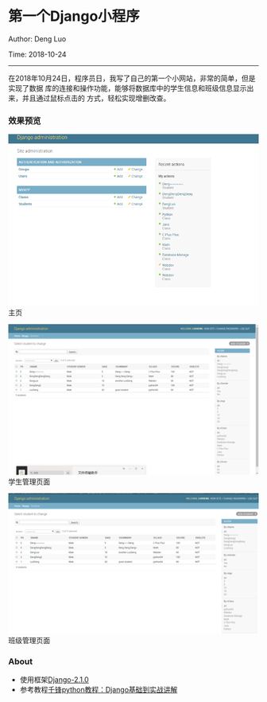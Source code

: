 # 第一个Django小程序
Author: Deng Luo

Time: 2018-10-24

----

在2018年10月24日，程序员日，我写了自己的第一个小网站，非常的简单，但是实现了数据
库的连接和操作功能，能够将数据库中的学生信息和班级信息显示出来，并且通过鼠标点击的
方式，轻松实现增删改查。

### 效果预览

![主页](https://github.com/RonDen/2018--Hadoop-/blob/master/Django1/images/img1.png)
主页

![学生管理页面](https://github.com/RonDen/2018--Hadoop-/blob/master/Django1/images/img2.png)
学生管理页面


![班级管理页面](https://github.com/RonDen/2018--Hadoop-/blob/master/Django1/images/img3.png)
班级管理页面

### About

- 使用框架[Django-2.1.0](https://www.djangoproject.com/)
- 参考教程[千锋python教程：Django基础到实战讲解](https://www.bilibili.com/video/av17879644)
